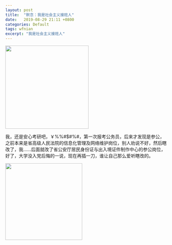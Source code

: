 ```yaml
---
layout: post
title:  "默念：我是社会主义接班人"
date:   2019-08-29 21:11 +0800
categories: Default
tags: wfnian
excerpt: "我是社会主义接班人"
---
```


<img src="https://puui.qpic.cn/fans_admin/0/3_774326268_1567077560221/0" width="260">  

我，还是安心考研吧，￥%%#$#%#，第一次报考公务员，后来才发现是参公，之前本来是省高级人民法院的信息化管理及网络维护岗位，别人劝说不好，然后瞎改了，我……后面就改了省公安厅居民身份证与出入境证件制作中心的参公岗位，好了，大学没入党后悔的一说，现在再插一刀，谁让自己那么爱听瞎改的。

<img src="https://puui.qpic.cn/fans_admin/0/3_1219101668_1567077372802/0" width="240">